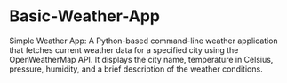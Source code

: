 # Basic-Weather-App
Simple Weather App: A Python-based command-line weather application that fetches current weather data for a specified city using the OpenWeatherMap API. It displays the city name, temperature in Celsius, pressure, humidity, and a brief description of the weather conditions.
